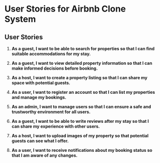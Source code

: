 # User Stories for Airbnb Clone System

## User Stories

1. **As a guest, I want to be able to search for properties so that I can find suitable accommodations for my stay.**

2. **As a guest, I want to view detailed property information so that I can make informed decisions before booking.**

3. **As a host, I want to create a property listing so that I can share my space with potential guests.**

4. **As a user, I want to register an account so that I can list my properties and manage my bookings.**

5. **As an admin, I want to manage users so that I can ensure a safe and trustworthy environment for all users.**

6. **As a guest, I want to be able to write reviews after my stay so that I can share my experience with other users.**

7. **As a host, I want to upload images of my property so that potential guests can see what I offer.**

8. **As a user, I want to receive notifications about my booking status so that I am aware of any changes.**